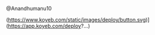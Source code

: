  @Anandhumanu10

(https://www.koyeb.com/static/images/deploy/button.svg)](https://app.koyeb.com/deploy?...)
